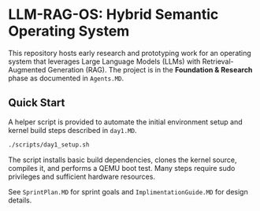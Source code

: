 # LLM-RAG-OS: Hybrid Semantic Operating System

This repository hosts early research and prototyping work for an operating system that leverages Large Language Models (LLMs) with Retrieval-Augmented Generation (RAG). The project is in the **Foundation & Research** phase as documented in `Agents.MD`.

## Quick Start

A helper script is provided to automate the initial environment setup and kernel build steps described in `day1.MD`.

```bash
./scripts/day1_setup.sh
```

The script installs basic build dependencies, clones the kernel source, compiles it, and performs a QEMU boot test. Many steps require sudo privileges and sufficient hardware resources.

See `SprintPlan.MD` for sprint goals and `ImplimentationGuide.MD` for design details.
